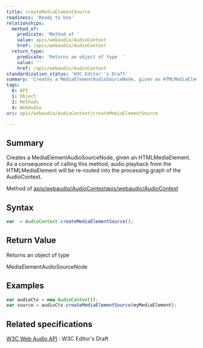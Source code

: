 ```yaml
---
title: createMediaElementSource
readiness: 'Ready to Use'
relationships:
  method_of:
    predicate: 'Method of '
    value: apis/webaudio/AudioContext
    href: /apis/webaudio/AudioContext
  return_type:
    predicate: 'Returns an object of type  '
    value: ''
    href: /apis/webaudio/AudioContext
standardization_status: 'W3C Editor''s Draft'
summary: 'Creates a MediaElementAudioSourceNode, given an HTMLMediaElement. As a consequence of calling this method, audio playback from the HTMLMediaElement will be re-routed into the processing graph of the AudioContext.'
tags:
  0: API
  1: Object
  2: Methods
  4: WebAudio
uri: apis/webaudio/AudioContext/createMediaElementSource

---
```

## <span>Summary</span>

Creates a MediaElementAudioSourceNode, given an HTMLMediaElement. As a consequence of calling this method, audio playback from the HTMLMediaElement will be re-routed into the processing graph of the AudioContext.

Method of [apis/webaudio/AudioContext](/apis/webaudio/AudioContext)[apis/webaudio/AudioContext](/apis/webaudio/AudioContext)

## <span>Syntax</span>

``` js
var  = AudioContext.createMediaElementSource();
```

## <span>Return Value</span>

Returns an object of type<span></span>

MediaElementAudioSourceNode

## <span>Examples</span>

``` js
var audioCtx = new AudioContext();
var source = audioCtx.createMediaElementSource(myMediaElement);
```

## <span>Related specifications</span>

[W3C Web Audio API](http://webaudio.github.io/web-audio-api/)
:   W3C Editor's Draft
